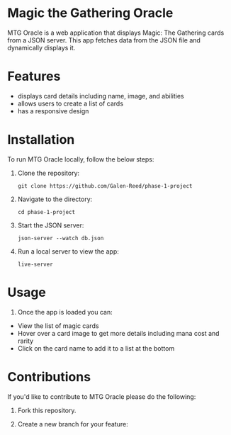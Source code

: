 # Magic the Gathering Oracle

MTG Oracle is a web application that displays Magic: The Gathering cards from a JSON server. This app fetches data from the JSON file and dynamically displays it. 

# Features

- displays card details including name, image, and abilities
- allows users to create a list of cards
- has a responsive design

# Installation

To run MTG Oracle locally, follow the below steps:
1. Clone the repository:
   
   ```git clone https://github.com/Galen-Reed/phase-1-project ```
2. Navigate to the directory:

   ```cd phase-1-project```
3. Start the JSON server:

   ```json-server --watch db.json```
4. Run a local server to view the app:

   ```live-server```
# Usage

1. Once the app is loaded you can:
- View the list of magic cards
- Hover over a card image to get more details including mana cost and rarity
- Click on the card name to add it to a list at the bottom

# Contributions

If you'd like to contribute to MTG Oracle please do the following:
1. Fork this repository.
2. Create a new branch for your feature:

   ``` git checkout checkout -b 
